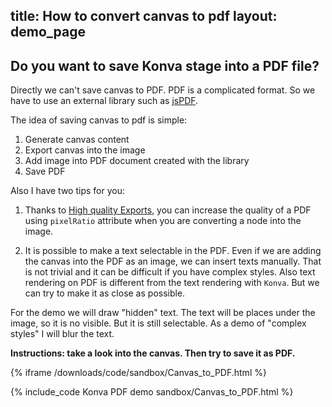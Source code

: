 title: How to convert canvas to pdf
layout: demo_page
---

## Do you want to save Konva stage into a PDF file?

Directly we can't save canvas to PDF. PDF is a complicated format. So we have to use an external library such as [jsPDF](https://parall.ax/products/jspdf).

The idea of saving canvas to pdf is simple:

1. Generate canvas content
2. Export canvas into the image
3. Add image into PDF document created with the library
4. Save PDF

Also I have two tips for you:

1. Thanks to [High quality Exports](/docs/data_and_serialization/High-Quality-Export.html), you can increase the quality of a PDF using `pixelRatio` attribute when you are converting a node into the image.

2. It is possible to make a text selectable in the PDF. Even if we are adding the canvas into the PDF as an image, we can insert texts manually. That is not trivial and it can be difficult if you have complex styles. Also text rendering on PDF is different from the text rendering with `Konva`. But we can try to make it as close as possible.

For the demo we will draw "hidden" text. The text will be places under the image, so it is no visible. But it is still selectable. As a demo of "complex styles" I will blur the text.

**Instructions: take a look into the canvas. Then try to save it as PDF.**

{% iframe /downloads/code/sandbox/Canvas_to_PDF.html %}

{% include_code Konva PDF demo sandbox/Canvas_to_PDF.html %}
